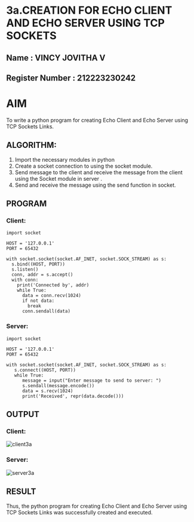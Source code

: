 # 3a.CREATION FOR ECHO CLIENT AND ECHO SERVER USING TCP SOCKETS

## Name : VINCY JOVITHA V
## Register Number : 212223230242

# AIM
To write a python program for creating Echo Client and Echo Server using TCP
Sockets Links.
## ALGORITHM:
1. Import the necessary modules in python
2. Create a socket connection to using the socket module.
3. Send message to the client and receive the message from the client using the Socket module in
 server .
4. Send and receive the message using the send function in socket.
## PROGRAM
### Client:
```
import socket

HOST = '127.0.0.1'  
PORT = 65432       

with socket.socket(socket.AF_INET, socket.SOCK_STREAM) as s:
  s.bind((HOST, PORT))
  s.listen()
  conn, addr = s.accept()
  with conn:
    print('Connected by', addr)
    while True:
      data = conn.recv(1024)
      if not data:
        break
      conn.sendall(data)
```

### Server:
```
import socket

HOST = '127.0.0.1'  
PORT = 65432        

with socket.socket(socket.AF_INET, socket.SOCK_STREAM) as s:
   s.connect((HOST, PORT))
   while True:
      message = input("Enter message to send to server: ")
      s.sendall(message.encode())
      data = s.recv(1024)
      print('Received', repr(data.decode()))
```

## OUTPUT
### Client:
![client3a](https://github.com/VincyJovitha01/3a.Sockets_Creation_for_Echo_Client_and_Echo_Server/assets/147121113/2f15da6c-a5d2-413e-9dd4-183bd5d9492b)

### Server:
![server3a](https://github.com/VincyJovitha01/3a.Sockets_Creation_for_Echo_Client_and_Echo_Server/assets/147121113/3ac09059-df2b-435e-813a-4e2583d88996)

## RESULT
Thus, the python program for creating Echo Client and Echo Server using TCP Sockets Links 
was successfully created and executed.
